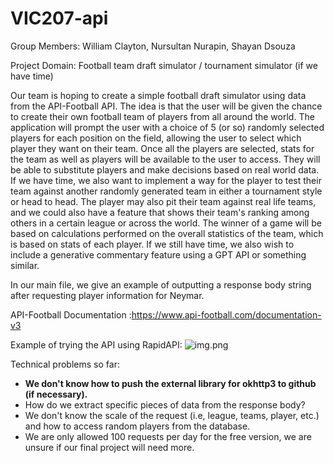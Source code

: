 # VIC207-api

Group Members: William Clayton, Nursultan Nurapin, Shayan Dsouza

Project Domain: Football team draft simulator / tournament simulator (if we have time)

Our team is hoping to create a simple football draft simulator using data from the API-Football API.
The idea is that the user will be given the chance to create their own football team of players from all around the
world.
The application will prompt the user with a choice of 5 (or so) randomly selected players for each position on the
field, allowing the user to select which player they want on their team. Once all the players are selected, stats for 
the team as well as players will be available to the user to access. They will be able to substitute players
and make decisions based on real world data. If we have time, we also want to implement a way for the player
to test their team against another randomly generated team in either a tournament style or head to head. The player may
also pit their team against real life teams, and we could also have a feature that shows their team's ranking
among others in a certain league or across the world. The winner of a game will be based on calculations performed on
the overall statistics of the team, which is based on stats of each
player. If we still have time, we also wish to include a generative commentary feature using a GPT API or something
similar. 

In our main file, we give an example of outputting a response body string after requesting player information for 
Neymar. 

API-Football Documentation :https://www.api-football.com/documentation-v3

Example of trying the API using RapidAPI:
![img.png](img.png)

Technical problems so far:
- **We don't know how to push the external library for okhttp3 to github (if necessary).**
- How do we extract specific pieces of data from the response body?
- We don't know the scale of the request (i.e, league, teams, player, etc.) and how to access random players from the database.
- We are only allowed 100 requests per day for the free version, we are unsure if our final project will need more.
